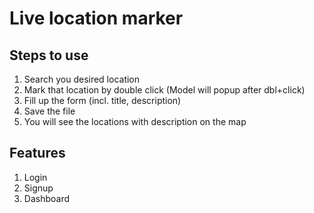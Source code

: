 # Live location marker

## Steps to use
1. Search you desired location
2. Mark that location by double click (Model will popup after dbl+click)
3. Fill up the form (incl. title, description)
4. Save the file 
5. You will see the locations with description on the map



## Features
1. Login
2. Signup
3. Dashboard
